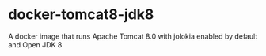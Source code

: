 # docker-tomcat8-jdk8
A docker image that runs Apache Tomcat 8.0 with jolokia enabled by default and Open JDK 8
